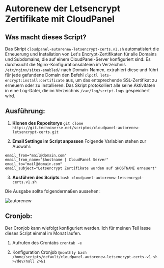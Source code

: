 
# Autorenew der Letsencrypt Zertifikate mit CloudPanel

## Was macht dieses Script?

Das Skript `cloudpanel-autorenew-letsencrypt-certs.v1.sh` automatisiert die Erneuerung und Installation von Let's Encrypt-Zertifikaten für alle Domains und Subdomains, die auf einem CloudPanel-Server konfiguriert sind. Es durchsucht die Nginx-Konfigurationsdateien im Verzeichnis `/etc/nginx/sites-enabled/` nach Domain-Namen, extrahiert diese und führt für jede gefundene Domain den Befehl `clpctl lets-encrypt:install:certificate` aus, um das entsprechende SSL-Zertifikat zu erneuern oder zu installieren. Das Skript protokolliert alle seine Aktivitäten in eine Log-Datei, die im Verzeichnis `/var/log/script-logs` gespeichert wird.

## Ausführung:

1. **Klonen des Repositorys**
`git clone https://git.techniverse.net/scriptos/cloudpanel-autorenew-letsencrypt-certs.git`

2. **Email Settings im Script anpassen**
Folgende Variablen stehen zur Auswahl:
```
email_from="mail@domain.com"
email_from_name="$hostname | CloudPanel Server"
email_to="mail@domain.com"
email_subject="Letsencrypt Zertifikate wurden auf $HOSTNAME erneuert"
```

3. **Ausführen des Scripts**
`bash cloudpanel-autorenew-letsencrypt-certs.v1.sh`

Die Ausgabe sollte folgendermaßen aussehen:

![autorenew](https://git.techniverse.net/scriptos/cloudpanel-autorenew-letsencrypt-certs/raw/branch/main/assets/autorenew1.png)

## Cronjob:

Der Cronjob kann wiefolgt konfiguriert werden.
Ich für meinen Teil lasse dieses Script einmal im Monat laufen.

1. Aufrufen des Crontabs
`crontab -e`

2. Konfiguration Cronjob
`@monthly bash /home/scripts/default/cloudpanel-autorenew-letsencrypt-certs.v1.sh >/dev/null 2>&1`
